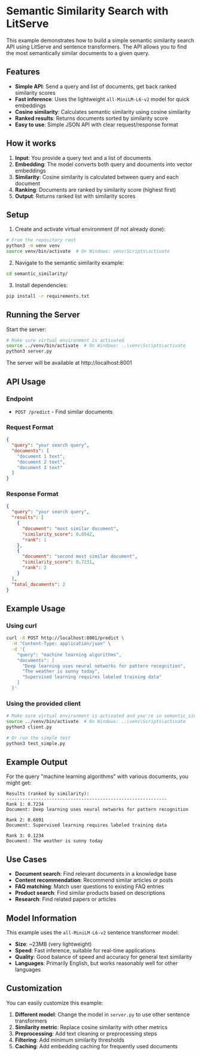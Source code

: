 # Semantic Similarity Search with LitServe

This example demonstrates how to build a simple semantic similarity search API using LitServe and sentence transformers. The API allows you to find the most semantically similar documents to a given query.

## Features

- **Simple API**: Send a query and list of documents, get back ranked similarity scores
- **Fast inference**: Uses the lightweight `all-MiniLM-L6-v2` model for quick embeddings
- **Cosine similarity**: Calculates semantic similarity using cosine similarity
- **Ranked results**: Returns documents sorted by similarity score
- **Easy to use**: Simple JSON API with clear request/response format

## How it works

1. **Input**: You provide a query text and a list of documents
2. **Embedding**: The model converts both query and documents into vector embeddings
3. **Similarity**: Cosine similarity is calculated between query and each document
4. **Ranking**: Documents are ranked by similarity score (highest first)
5. **Output**: Returns ranked list with similarity scores

## Setup

1. Create and activate virtual environment (if not already done):
```bash
# From the repository root
python3 -m venv venv
source venv/bin/activate  # On Windows: venv\Scripts\activate
```

2. Navigate to the semantic similarity example:
```bash
cd semantic_similarity/
```

3. Install dependencies:
```bash
pip install -r requirements.txt
```

## Running the Server

Start the server:
```bash
# Make sure virtual environment is activated
source ../venv/bin/activate  # On Windows: ..\venv\Scripts\activate
python3 server.py
```

The server will be available at http://localhost:8001

## API Usage

### Endpoint
- `POST /predict` - Find similar documents

### Request Format
```json
{
  "query": "your search query",
  "documents": [
    "document 1 text",
    "document 2 text",
    "document 3 text"
  ]
}
```

### Response Format
```json
{
  "query": "your search query",
  "results": [
    {
      "document": "most similar document",
      "similarity_score": 0.8542,
      "rank": 1
    },
    {
      "document": "second most similar document",
      "similarity_score": 0.7231,
      "rank": 2
    }
  ],
  "total_documents": 2
}
```

## Example Usage

### Using curl
```bash
curl -X POST http://localhost:8001/predict \
  -H "Content-Type: application/json" \
  -d '{
    "query": "machine learning algorithms",
    "documents": [
      "Deep learning uses neural networks for pattern recognition",
      "The weather is sunny today",
      "Supervised learning requires labeled training data"
    ]
  }'
```

### Using the provided client
```bash
# Make sure virtual environment is activated and you're in semantic_similarity/
source ../venv/bin/activate  # On Windows: ..\venv\Scripts\activate
python3 client.py

# Or run the simple test
python3 test_simple.py
```

## Example Output

For the query "machine learning algorithms" with various documents, you might get:

```
Results (ranked by similarity):
------------------------------------------------------------
Rank 1: 0.7234
Document: Deep learning uses neural networks for pattern recognition

Rank 2: 0.6891
Document: Supervised learning requires labeled training data

Rank 3: 0.1234
Document: The weather is sunny today
```

## Use Cases

- **Document search**: Find relevant documents in a knowledge base
- **Content recommendation**: Recommend similar articles or posts
- **FAQ matching**: Match user questions to existing FAQ entries
- **Product search**: Find similar products based on descriptions
- **Research**: Find related papers or articles

## Model Information

This example uses the `all-MiniLM-L6-v2` sentence transformer model:
- **Size**: ~23MB (very lightweight)
- **Speed**: Fast inference, suitable for real-time applications
- **Quality**: Good balance of speed and accuracy for general text similarity
- **Languages**: Primarily English, but works reasonably well for other languages

## Customization

You can easily customize this example:

1. **Different model**: Change the model in `server.py` to use other sentence transformers
2. **Similarity metric**: Replace cosine similarity with other metrics
3. **Preprocessing**: Add text cleaning or preprocessing steps
4. **Filtering**: Add minimum similarity thresholds
5. **Caching**: Add embedding caching for frequently used documents
